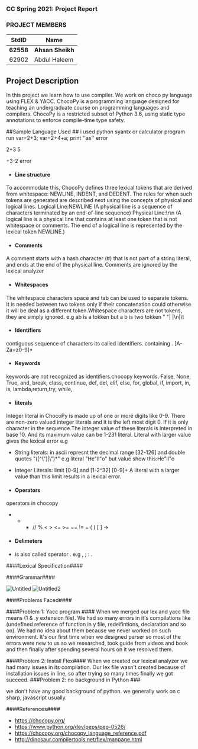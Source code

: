 
### CC Spring 2021: Project Report ####
### PROJECT MEMBERS ###
StdID | Name
------------ | -------------
**62558** | **Ahsan Sheikh** <!--this is the group leader in bold-->
62902 | Abdul Haleem

<!-- Replace name and student ids with acutally group member names and ids-->
## Project Description ##
In this project we learn how to use compiler. We work on choco py language using FLEX & YACC. ChocoPy is a programming language designed for teaching an undergraduate course on programming languages and compilers. ChocoPy is a restricted subset of Python 3.6, 
using static type annotations to enforce compile-time type safety. 

##Sample Language Used ##
i used python syantx or calculator program run
var=2+3; 
var=2+4+a; 
print ''as'' error


2+3
5

+3-2 error



* #### Line structure ####
 To accommodate this, ChocoPy defines three lexical
tokens that are derived from whitespace: NEWLINE, INDENT, and DEDENT. The rules for when such tokens are
generated are described next using the concepts of physical and logical lines.
 Logical Line:NEWLINE  (A physical line is a sequence of characters terminated by an end-of-line sequence)
 Physical Line:\r\n (A logical line is a physical line that contains at least one token that is not whitespace or comments. The end
of a logical line is represented by the lexical token NEWLINE.)

* #### Comments ####
A comment starts with a hash character (#) that is not part of a string literal, and ends at the end of the
physical line. Comments are ignored by the lexical analyzer


* #### Whitespaces ####
The whitespace characters space and tab can be used to separate tokens. It is needed between two tokens only if their concatenation could otherwise it will be deal as a different token.Whitespace characters are not tokens, they are simply ignored.
e.g ab is a tokken but a b is two tokken 
" "| |\n|\t

* #### Identifiers ####
contiguous sequence of characters its called identifiers. containing . [A-Za=z0-9]*


* #### Keywords ####
keywords are not recognized as identifiers.chocopy keywords.
False, None, True, and,  break, class, continue, def, del, elif, else,
 for, global, if, import, in, is, lambda,return,try, while,  

      
* ####  literals ####
Integer literal in ChocoPy is made up of one or more digits like 0-9. There are non-zero valued integer literals and it is the left most digit 0. If it is only character in the sequence.The integer value of these literals is interpreted in base 10. And its maximum value can be 1-231 literal. Literal with larger value gives the lexical error
 e.g
 * String literals: in ascii  represnt the decimal range [32-126] and double quotes 
\"([^\\"]|\\")*\" e.g literal "He\"ll\"o" but value show this:He"ll"o

 * Integer Literals: limit [0-9] and [1-2^32] [0-9]+ A literal with a larger value than this limit results in a
lexical error.



* #### Operators ####
operators in chocopy
+ - * // % < > <= >= == != = ( ) [ ]  ->

* #### Delimeters ####
* is also called sperator .
e.g , ; : .


####Lexical Specification####

####Grammar####

![Untitled](https://user-images.githubusercontent.com/66660943/115433670-3d3d9a80-a221-11eb-95b9-4476dfa18ff7.png)
![Untitled2](https://user-images.githubusercontent.com/66660943/115433657-3b73d700-a221-11eb-8555-e1c7630808f5.png)

####Problems Faced####

####Problem 1: Yacc program ####
When we merged our lex and yacc file means (1 & .y extension file). We had so many errors in it's compilations like (undefined reference of function in y file, redeifintions, declaration and so on). We had no idea about them because we never worked on such environment. It's our first time when we designed parser so most of the errors were new to us so we researched, took guide from videos and book and then finally after spending several hours on it we resolved them. 

####Problem 2: Install Flex####
When we created our lexical analyzer we had many issues in its compilation. Our lex file wasn't created because of installation issues in line, so after trying so many times finally we got succeed.
###Problem 2: no background in Python ###

we don't have any good background of python. we generally work on c sharp, javascript usually.

####References####
* https://chocopy.org/
* https://www.python.org/dev/peps/pep-0526/
* https://chocopy.org/chocopy_language_reference.pdf
* http://dinosaur.compilertools.net/flex/manpage.html

